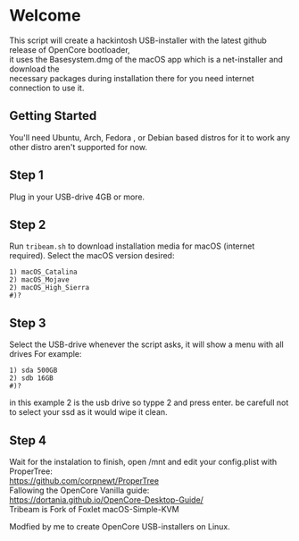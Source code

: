 # Welcome  
This script will create a hackintosh USB-installer with the latest github release of OpenCore bootloader,  
it uses the Basesystem.dmg of the macOS app which is a net-installer and download the  
necessary packages during installation there for you need internet connection to use it.    
## Getting Started
You'll need Ubuntu, Arch, Fedora , or Debian based distros for it to work any other distro aren't supported for now.

## Step 1
Plug in your USB-drive 4GB or more. 

## Step 2
Run `tribeam.sh` to download installation media for macOS (internet required). 
Select the macOS version desired:
```
1) macOS_Catalina
2) macOS_Mojave
2) macOS_High_Sierra
#)?
```

## Step 3
Select the USB-drive whenever the script asks, it will show a menu with all drives For example:
```
1) sda 500GB
2) sdb 16GB
#)?
```

in this example 2 is the usb drive so typpe 2 and press enter.
be carefull not to select your ssd as it would wipe it clean.

## Step 4
Wait for the instalation to finish, open /mnt and edit your config.plist with ProperTree:  
https://github.com/corpnewt/ProperTree  
Fallowing the OpenCore Vanilla guide:  
https://dortania.github.io/OpenCore-Desktop-Guide/  
Tribeam is Fork of Foxlet macOS-Simple-KVM

 Modfied by me to create OpenCore USB-installers on Linux.



